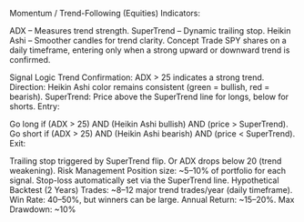 Momentum / Trend-Following (Equities)
Indicators:

ADX – Measures trend strength.
SuperTrend – Dynamic trailing stop.
Heikin Ashi – Smoother candles for trend clarity.
Concept
Trade SPY shares on a daily timeframe, entering only when a strong upward or downward trend is confirmed.

Signal Logic
Trend Confirmation: ADX > 25 indicates a strong trend.
Direction: Heikin Ashi color remains consistent (green = bullish, red = bearish).
SuperTrend: Price above the SuperTrend line for longs, below for shorts.
Entry:

Go long if (ADX > 25) AND (Heikin Ashi bullish) AND (price > SuperTrend).
Go short if (ADX > 25) AND (Heikin Ashi bearish) AND (price < SuperTrend).
Exit:

Trailing stop triggered by SuperTrend flip.
Or ADX drops below 20 (trend weakening).
Risk Management
Position size: ~5–10% of portfolio for each signal.
Stop-loss automatically set via the SuperTrend line.
Hypothetical Backtest (2 Years)
Trades: ~8–12 major trend trades/year (daily timeframe).
Win Rate: 40–50%, but winners can be large.
Annual Return: ~15–20%.
Max Drawdown: ~10%